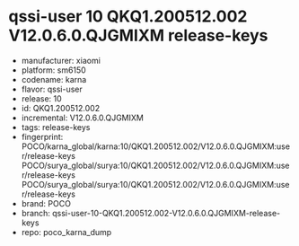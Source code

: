 # qssi-user 10 QKQ1.200512.002 V12.0.6.0.QJGMIXM release-keys
- manufacturer: xiaomi
- platform: sm6150
- codename: karna
- flavor: qssi-user
- release: 10
- id: QKQ1.200512.002
- incremental: V12.0.6.0.QJGMIXM
- tags: release-keys
- fingerprint: POCO/karna_global/karna:10/QKQ1.200512.002/V12.0.6.0.QJGMIXM:user/release-keys
POCO/surya_global/surya:10/QKQ1.200512.002/V12.0.6.0.QJGMIXM:user/release-keys
POCO/surya_global/surya:10/QKQ1.200512.002/V12.0.6.0.QJGMIXM:user/release-keys
- brand: POCO
- branch: qssi-user-10-QKQ1.200512.002-V12.0.6.0.QJGMIXM-release-keys
- repo: poco_karna_dump
